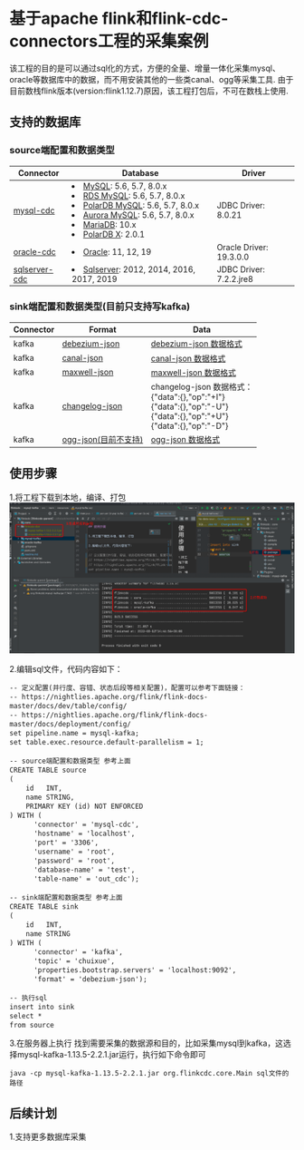 # 基于apache flink和flink-cdc-connectors工程的采集案例

该工程的目的是可以通过sql化的方式，方便的全量、增量一体化采集mysql、oracle等数据库中的数据，而不用安装其他的一些类canal、ogg等采集工具.
由于目前数栈flink版本(version:flink1.12.7)原因，该工程打包后，不可在数栈上使用.

## 支持的数据库
### source端配置和数据类型
| Connector                                                 | Database                                                                                                                                                                                                                                                                                                                                                                                               | Driver                  |
|-----------------------------------------------------------|--------------------------------------------------------------------------------------------------------------------------------------------------------------------------------------------------------------------------------------------------------------------------------------------------------------------------------------------------------------------------------------------------------|-------------------------|
| [mysql-cdc](https://github.com/ververica/flink-cdc-connectors/blob/release-2.2/docs/content/connectors/mysql-cdc.md)         | <li> [MySQL](https://dev.mysql.com/doc): 5.6, 5.7, 8.0.x <li> [RDS MySQL](https://www.aliyun.com/product/rds/mysql): 5.6, 5.7, 8.0.x <li> [PolarDB MySQL](https://www.aliyun.com/product/polardb): 5.6, 5.7, 8.0.x <li> [Aurora MySQL](https://aws.amazon.com/cn/rds/aurora): 5.6, 5.7, 8.0.x <li> [MariaDB](https://mariadb.org): 10.x <li> [PolarDB X](https://github.com/ApsaraDB/galaxysql): 2.0.1 | JDBC Driver: 8.0.21     |
| [oracle-cdc](https://github.com/ververica/flink-cdc-connectors/blob/release-2.2/docs/content/connectors/oracle-cdc.md)       | <li> [Oracle](https://www.oracle.com/index.html): 11, 12, 19                                                                                                                                                                                                                                                                                                                                           | Oracle Driver: 19.3.0.0 |
| [sqlserver-cdc](https://github.com/ververica/flink-cdc-connectors/blob/release-2.2/docs/content/connectors/sqlserver-cdc.md)       | <li> [Sqlserver](https://www.microsoft.com/sql-server): 2012, 2014, 2016, 2017, 2019                                                                                                                                                                                                                                                                                                             | JDBC Driver: 7.2.2.jre8 |

### sink端配置和数据类型(目前只支持写kafka)
| Connector                                                 | Format                                                                                                                                                                                                                                                                                                                                                                                               | Data                  |
|-----------------------------------------------------------|--------------------------------------------------------------------------------------------------------------------------------------------------------------------------------------------------------------------------------------------------------------------------------------------------------------------------------------------------------------------------------------------------------|-------------------------|
| kafka        |[debezium-json](https://nightlies.apache.org/flink/flink-docs-master/docs/connectors/table/formats/debezium/) |  [debezium-json 数据格式](https://nightlies.apache.org/flink/flink-docs-master/docs/connectors/table/formats/debezium/#how-to-use-debezium-format) |
| kafka        |[canal-json](https://nightlies.apache.org/flink/flink-docs-master/docs/connectors/table/formats/canal/) | [canal-json 数据格式](https://nightlies.apache.org/flink/flink-docs-master/docs/connectors/table/formats/canal/#how-to-use-canal-format) |
| kafka        |[maxwell-json](https://nightlies.apache.org/flink/flink-docs-master/docs/connectors/table/formats/maxwell/) |  [maxwell-json 数据格式](https://nightlies.apache.org/flink/flink-docs-master/docs/connectors/table/formats/maxwell/#how-to-use-maxwell-format)|
| kafka        |[changelog-json](https://ververica.github.io/flink-cdc-connectors/release-2.1/content/formats/changelog-json.html) | changelog-json 数据格式：<br> {"data":{},"op":"+I"} <br> {"data":{},"op":"-U"} <br> {"data":{},"op":"+U"} <br> {"data":{},"op":"-D"} |
| kafka        |[ogg-json(目前不支持)](https://nightlies.apache.org/flink/flink-docs-master/docs/connectors/table/formats/ogg/) | [ogg-json 数据格式](https://nightlies.apache.org/flink/flink-docs-master/docs/connectors/table/formats/ogg/#how-to-use-ogg-format) |

## 使用步骤

1.将工程下载到本地，编译、打包
![img.png](doc/image/img.png)

2.编辑sql文件，代码内容如下：
```
-- 定义配置(并行度、容错、状态后段等相关配置)，配置可以参考下面链接：
-- https://nightlies.apache.org/flink/flink-docs-master/docs/dev/table/config/
-- https://nightlies.apache.org/flink/flink-docs-master/docs/deployment/config/
set pipeline.name = mysql-kafka;
set table.exec.resource.default-parallelism = 1;

-- source端配置和数据类型 参考上面
CREATE TABLE source
(
    id   INT,
    name STRING,
    PRIMARY KEY (id) NOT ENFORCED
) WITH (
      'connector' = 'mysql-cdc',
      'hostname' = 'localhost',
      'port' = '3306',
      'username' = 'root',
      'password' = 'root',
      'database-name' = 'test',
      'table-name' = 'out_cdc');

-- sink端配置和数据类型 参考上面
CREATE TABLE sink
(
    id   INT,
    name STRING
) WITH (
      'connector' = 'kafka',
      'topic' = 'chuixue',
      'properties.bootstrap.servers' = 'localhost:9092',
      'format' = 'debezium-json');

-- 执行sql
insert into sink
select *
from source
``` 
3.在服务器上执行 
找到需要采集的数据源和目的，比如采集mysql到kafka，这选择mysql-kafka-1.13.5-2.2.1.jar运行，执行如下命令即可
```
java -cp mysql-kafka-1.13.5-2.2.1.jar org.flinkcdc.core.Main sql文件的路径
```

## 后续计划
1.支持更多数据库采集